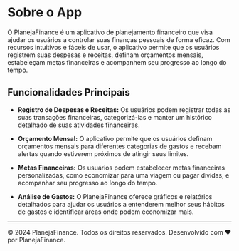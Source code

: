 # Sobre o App

O PlanejaFinance é um aplicativo de planejamento financeiro que visa ajudar os usuários a controlar suas finanças pessoais de forma eficaz. Com recursos intuitivos e fáceis de usar, o aplicativo permite que os usuários registrem suas despesas e receitas, definam orçamentos mensais, estabeleçam metas financeiras e acompanhem seu progresso ao longo do tempo.

## Funcionalidades Principais

- **Registro de Despesas e Receitas:** Os usuários podem registrar todas as suas transações financeiras, categorizá-las e manter um histórico detalhado de suas atividades financeiras.

- **Orçamento Mensal:** O aplicativo permite que os usuários definam orçamentos mensais para diferentes categorias de gastos e recebam alertas quando estiverem próximos de atingir seus limites.

- **Metas Financeiras:** Os usuários podem estabelecer metas financeiras personalizadas, como economizar para uma viagem ou pagar dívidas, e acompanhar seu progresso ao longo do tempo.

- **Análise de Gastos:** O PlanejaFinance oferece gráficos e relatórios detalhados para ajudar os usuários a entenderem melhor seus hábitos de gastos e identificar áreas onde podem economizar mais.


---

© 2024 PlanejaFinance. Todos os direitos reservados. Desenvolvido com ❤️ por PlanejaFinance.
